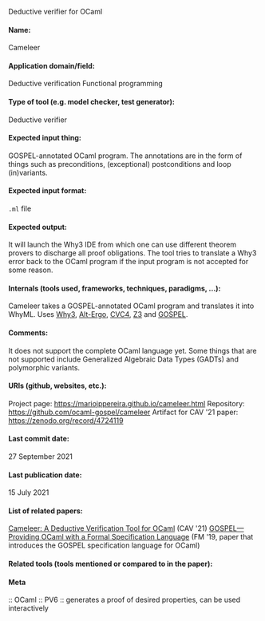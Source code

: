 Deductive verifier for OCaml

#### Name:
Cameleer

#### Application domain/field:
Deductive verification
Functional programming

#### Type of tool (e.g. model checker, test generator):
Deductive verifier

#### Expected input thing:
GOSPEL-annotated OCaml program.
The annotations are in the form of things such as preconditions, (exceptional) postconditions and loop (in)variants.

#### Expected input format:
`.ml` file

#### Expected output:
It will launch the Why3 IDE from which one can use different theorem provers to discharge all proof obligations.
The tool tries to translate a Why3 error back to the OCaml program if the input program is not accepted for some reason.

#### Internals (tools used, frameworks, techniques, paradigms, ...):
Cameleer takes a GOSPEL-annotated OCaml program and translates it into WhyML.
Uses [Why3](Frameworks/Why3.md), [Alt-Ergo](Solvers/SMT/Alt-Ergo.md), [CVC4](Solvers/SMT/CVC4.md), [Z3](Solvers/SMT/Z3.md) and [GOSPEL](../Formats/GOSPEL.md).

#### Comments:
It does not support the complete OCaml language yet. Some things that are not supported include Generalized Algebraic Data Types (GADTs) and polymorphic variants.

#### URIs (github, websites, etc.):
Project page: https://mariojppereira.github.io/cameleer.html
Repository: https://github.com/ocaml-gospel/cameleer
Artifact for CAV '21 paper: https://zenodo.org/record/4724119

#### Last commit date:
27 September 2021

#### Last publication date:
15 July 2021

#### List of related papers:
[Cameleer: A Deductive Verification Tool for OCaml](https://doi.org/10.1007/978-3-030-81688-9_31) (CAV '21)
[GOSPEL—Providing OCaml with a Formal Specification Language](https://doi.org/10.1007/978-3-030-30942-8_29) (FM '19, paper that introduces the GOSPEL specification language for OCaml)

#### Related tools (tools mentioned or compared to in the paper):

#### Meta
:: OCaml
:: PV6 :: generates a proof of desired properties, can be used interactively
